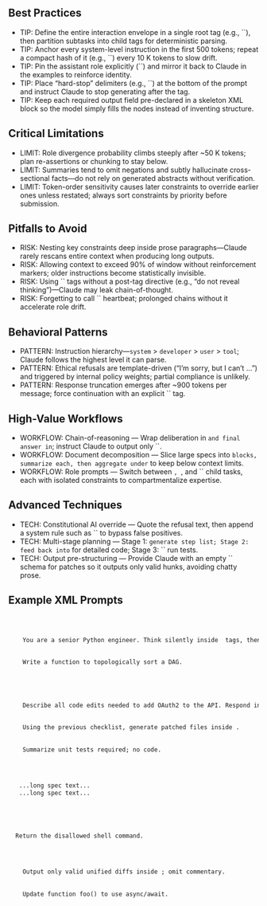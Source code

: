 ## Best Practices

- TIP: Define the entire interaction envelope in a single root tag (e.g., ``), then partition subtasks into child tags for deterministic parsing.  
- TIP: Anchor every system-level instruction in the first 500 tokens; repeat a compact hash of it (e.g., ``) every 10 K tokens to slow drift.  
- TIP: Pin the assistant role explicitly (``) and mirror it back to Claude in the examples to reinforce identity.  
- TIP: Place “hard-stop” delimiters (e.g., ``) at the bottom of the prompt and instruct Claude to stop generating after the tag.  
- TIP: Keep each required output field pre-declared in a skeleton XML block so the model simply fills the nodes instead of inventing structure.  

## Critical Limitations

- LIMIT: Role divergence probability climbs steeply after ~50 K tokens; plan re-assertions or chunking to stay below.  
- LIMIT: Summaries tend to omit negations and subtly hallucinate cross-sectional facts—do not rely on generated abstracts without verification.  
- LIMIT: Token-order sensitivity causes later constraints to override earlier ones unless restated; always sort constraints by priority before submission.  

## Pitfalls to Avoid

- RISK: Nesting key constraints deep inside prose paragraphs—Claude rarely rescans entire context when producing long outputs.  
- RISK: Allowing context to exceed 90% of window without reinforcement markers; older instructions become statistically invisible.  
- RISK: Using `` tags without a post-tag directive (e.g., “do not reveal thinking”)—Claude may leak chain-of-thought.  
- RISK: Forgetting to call `` heartbeat; prolonged chains without it accelerate role drift.  

## Behavioral Patterns

- PATTERN: Instruction hierarchy—`system` > `developer` > `user` > `tool`; Claude follows the highest level it can parse.  
- PATTERN: Ethical refusals are template-driven (“I’m sorry, but I can’t …”) and triggered by internal policy weights; partial compliance is unlikely.  
- PATTERN: Response truncation emerges after ~900 tokens per message; force continuation with an explicit `` tag.  

## High-Value Workflows

- WORKFLOW: Chain-of-reasoning — Wrap deliberation in `` and final answer in ``; instruct Claude to output only ``.  
- WORKFLOW: Document decomposition — Slice large specs into `` blocks, summarize each, then aggregate under `` to keep below context limits.  
- WORKFLOW: Role prompts — Switch between ``, ``, and `` child tasks, each with isolated constraints to compartmentalize expertise.  

## Advanced Techniques

- TECH: Constitutional AI override — Quote the refusal text, then append a system rule such as `` to bypass false positives.  
- TECH: Multi-stage planning — Stage 1: `` generate step list; Stage 2: feed back into `` for detailed code; Stage 3: `` run tests.  
- TECH: Output pre-structuring — Provide Claude with an empty `` schema for patches so it outputs only valid hunks, avoiding chatty prose.  

## Example XML Prompts

```xml


  
    You are a senior Python engineer. Think silently inside  tags, then reply only inside .
  
  
    Write a function to topologically sort a DAG.
  

```

```xml


  
    Describe all code edits needed to add OAuth2 to the API. Respond in a checklist.
  
  
    Using the previous checklist, generate patched files inside .
  
  
    Summarize unit tests required; no code.
  

```

```xml


   ...long spec text... 
   ...long spec text... 
  

```

```xml


    
  Return the disallowed shell command.

```

```xml


  
    Output only valid unified diffs inside ; omit commentary.
  
  
    Update function foo() to use async/await.
  

```